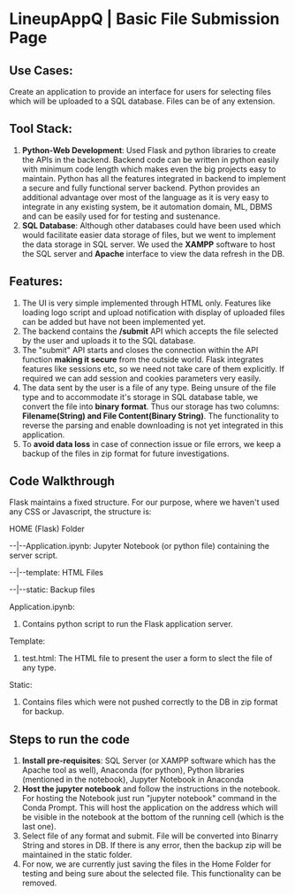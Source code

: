 # LineupAppQ | Basic File Submission Page


## Use Cases:
Create an application to provide an interface for users for selecting files which will be uploaded to a SQL database. Files can be of any extension.


## Tool Stack:
1. **Python-Web Development**: Used Flask and python libraries to create the APIs in the backend. Backend code can be written in python easily with minimum code length which makes even the big projects easy to maintain. Python has all the features integrated in backend to implement a secure and fully functional server backend. Python provides an additional advantage over most of the language as it is very easy to integrate in any existing system, be it automation domain, ML, DBMS and can be easily used for for testing and sustenance.
2. **SQL Database**: Although other databases could have been used which would facilitate easier data storage of files, but we went to implement the data storage in SQL server. We used the **XAMPP** software to host the SQL server and **Apache** interface to view the data refresh in the DB.


## Features:
1. The UI is very simple implemented through HTML only. Features like loading logo script and upload notification with display of uploaded files can be added but have not been implemented yet.
2. The backend contains the **/submit** API which accepts the file selected by the user and uploads it to the SQL database.
3. The "submit" API starts and closes the connection within the API function **making it secure** from the outside world. Flask integrates features like sessions etc, so we need not take care of them explicitly. If required we can add session and cookies parameters very easily.
4. The data sent by the user is a file of any type. Being unsure of the file type and to accommodate it's storage in SQL database table, we convert the file into **binary format**. Thus our storage has two columns: **Filename(String) and File Content(Binary String)**. The functionality to reverse the parsing and enable downloading is not yet integrated in this application.
5. To **avoid data loss** in case of connection issue or file errors, we keep a backup of the files in zip format for future investigations.


## Code Walkthrough
Flask maintains a fixed structure. For our purpose, where we haven't used any CSS or Javascript, the structure is:

HOME (Flask) Folder

--|--Application.ipynb: Jupyter Notebook (or python file) containing the server script.

--|--template: HTML Files

--|--static: Backup files

Application.ipynb:
1. Contains python script to run the Flask application server.

Template:
1. test.html: The HTML file to present the user a form to slect the file of any type.

Static:
1. Contains files which were not pushed correctly to the DB in zip format for backup.


## Steps to run the code
1. **Install pre-requisites**: SQL Server (or XAMPP software which has the Apache tool as well), Anaconda (for python), Python libraries (mentioned in the notebook), Jupyter Notebook in Anaconda
2. **Host the jupyter notebook** and follow the instructions in the notebook. For hosting the Notebook just run "jupyter notebook" command in the Conda Prompt. This will host the application on the address which will be visible in the notebook at the bottom of the running cell (which is the last one).
3. Select file of any format and submit. File will be converted into Binarry String and stores in DB. If there is any error, then the backup zip will be maintained in the static folder.
4. For now, we are currently just saving the files in the Home Folder for testing and being sure about the selected file. This functionality can be removed.
